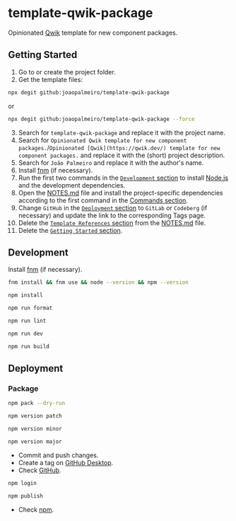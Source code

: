 # template-qwik-package

Opinionated [Qwik](https://qwik.dev/) template for new component packages.

## Getting Started

1. Go to or create the project folder.
2. Get the template files:

```bash
npx degit github:joaopalmeiro/template-qwik-package
```

or

```bash
npx degit github:joaopalmeiro/template-qwik-package --force
```

3. Search for `template-qwik-package` and replace it with the project name.
4. Search for `Opinionated Qwik template for new component packages.`/`Opinionated [Qwik](https://qwik.dev/) template for new component packages.` and replace it with the (short) project description.
5. Search for `João Palmeiro` and replace it with the author's name.
6. Install [fnm](https://github.com/Schniz/fnm) (if necessary).
7. Run the first two commands in the [`Development` section](#development) to install [Node.js](https://nodejs.org/en) and the development dependencies.
8. Open the [NOTES.md](NOTES.md) file and install the project-specific dependencies according to the first command in the [Commands section](NOTES.md#commands).
9. Change `GitHub` in the [`Deployment` section](#deployment) to `GitLab` or `Codeberg` (if necessary) and update the link to the corresponding Tags page.
10. Delete the [`Template References` section](NOTES.md#template-references) from the [NOTES.md](NOTES.md) file.
11. Delete the [`Getting Started` section](#getting-started).

## Development

Install [fnm](https://github.com/Schniz/fnm) (if necessary).

```bash
fnm install && fnm use && node --version && npm --version
```

```bash
npm install
```

```bash
npm run format
```

```bash
npm run lint
```

```bash
npm run dev
```

```bash
npm run build
```

## Deployment

### Package

```bash
npm pack --dry-run
```

```bash
npm version patch
```

```bash
npm version minor
```

```bash
npm version major
```

- Commit and push changes.
- Create a tag on [GitHub Desktop](https://github.blog/2020-05-12-create-and-push-tags-in-the-latest-github-desktop-2-5-release/).
- Check [GitHub](https://github.com/joaopalmeiro/template-qwik-package/tags).

```bash
npm login
```

```bash
npm publish
```

- Check [npm](https://www.npmjs.com/package/template-qwik-package).
